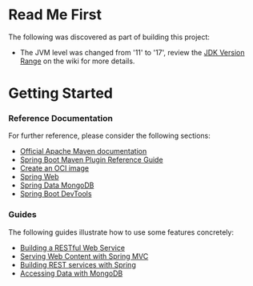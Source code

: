 # Read Me First

The following was discovered as part of building this project:

* The JVM level was changed from '11' to '17', review
  the [JDK Version Range](https://github.com/spring-projects/spring-framework/wiki/Spring-Framework-Versions#jdk-version-range)
  on the wiki for more details.

# Getting Started

### Reference Documentation

For further reference, please consider the following sections:

* [Official Apache Maven documentation](https://maven.apache.org/guides/index.html)
* [Spring Boot Maven Plugin Reference Guide](https://docs.spring.io/spring-boot/docs/3.1.5/maven-plugin/reference/html/)
* [Create an OCI image](https://docs.spring.io/spring-boot/docs/3.1.5/maven-plugin/reference/html/#build-image)
* [Spring Web](https://docs.spring.io/spring-boot/docs/3.1.5/reference/htmlsingle/index.html#web)
* [Spring Data MongoDB](https://docs.spring.io/spring-boot/docs/3.1.5/reference/htmlsingle/index.html#data.nosql.mongodb)
* [Spring Boot DevTools](https://docs.spring.io/spring-boot/docs/3.1.5/reference/htmlsingle/index.html#using.devtools)

### Guides

The following guides illustrate how to use some features concretely:

* [Building a RESTful Web Service](https://spring.io/guides/gs/rest-service/)
* [Serving Web Content with Spring MVC](https://spring.io/guides/gs/serving-web-content/)
* [Building REST services with Spring](https://spring.io/guides/tutorials/rest/)
* [Accessing Data with MongoDB](https://spring.io/guides/gs/accessing-data-mongodb/)

